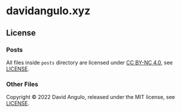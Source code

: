 # davidangulo.xyz

## License
### Posts
All files inside `posts` directory are licensed under
[CC BY-NC 4.0](https://creativecommons.org/licenses/by-nc/4.0/), see [LICENSE](posts/LICENSE).

### Other Files
Copyright © 2022 David Angulo, released under the MIT license, see [LICENSE](LICENSE).
